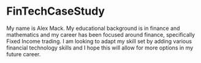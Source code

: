# FinTechCaseStudy
My name is Alex Mack. My educational background is in finance and mathematics and my career has been focused around finance, specifically Fixed Income trading. I am looking to adapt my skill set by adding various financial technology skills and I hope this will allow for more options in my future career. 
